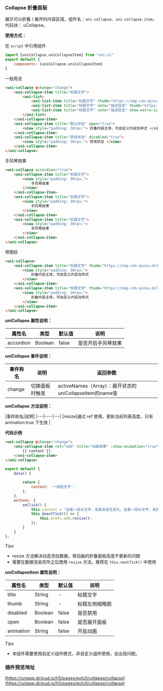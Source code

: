 ### Collapse 折叠面板

展示可以折叠 / 展开的内容区域，组件名：``uni-collapse``、``uni-collapse-item``，代码块： uCollapse。

**使用方式：**

在 ``script`` 中引用组件 

```javascript
import {uniCollapse,uniCollapseItem} from "uni-ui"
export default {
    components: {uniCollapse,uniCollapseItem}
}
```

一般用法

```html
<uni-collapse @change="change">
    <uni-collapse-item title="标题文字">
        <uni-list>
            <uni-list-item title="标题文字" thumb="https://img-cdn-qiniu.dcloud.net.cn/new-page/hx.png"></uni-list-item>
            <uni-list-item title="标题文字" note="描述信息" thumb="https://img-cdn-qiniu.dcloud.net.cn/new-page/uni.png"></uni-list-item>
            <uni-list-item title="标题文字" note="描述信息" show-extra-icon="true" :extra-icon="{color: '#4cd964',size: '22',type: 'spinner'}"></uni-list-item>
        </uni-list>
    </uni-collapse-item>
    <uni-collapse-item title="默认开启" open="true">
        <view style="padding: 30rpx;"> 折叠内容主体，可自定义内容及样式 </view>
    </uni-collapse-item>
    <uni-collapse-item title="禁用状态" disabled="true">
        <view style="padding: 30rpx;"> 禁用状态 </view>
    </uni-collapse-item>
</uni-collapse>
```

手风琴效果

```html
<uni-collapse accordion="true">
    <uni-collapse-item title="标题文字">
        <view style="padding: 30rpx;">
            手风琴效果
        </view>
    </uni-collapse-item>
    <uni-collapse-item title="标题文字">
        <view style="padding: 30rpx;">
            手风琴效果
        </view>
    </uni-collapse-item>
    <uni-collapse-item title="标题文字">
        <view style="padding: 30rpx;">
            手风琴效果
        </view>
    </uni-collapse-item>
</uni-collapse>
```


带图标

```html
<uni-collapse>
    <uni-collapse-item title="标题文字" thumb="https://img-cdn-qiniu.dcloud.net.cn/new-page/uni.png">
        <view style="padding: 30rpx;">
            折叠内容主体，可自定义内容及样式
        </view>
    </uni-collapse-item>
    <uni-collapse-item title="标题文字" thumb="https://img-cdn-qiniu.dcloud.net.cn/new-page/hx.png">
        <view style="padding: 30rpx;">
            折叠内容主体，可自定义内容及样式
        </view>
    </uni-collapse-item>
</uni-collapse>
```

**uniCollapse 属性说明：**

|属性名|类型|默认值	|说明|
|---|----|---|---|
|accordion|Boolean|false|是否开启手风琴效果|


**uniCollapse 事件说明：**

|事件称名|说明|返回参数|
|---|----|---|
|change|切换面板时触发|activeNames（Array）：展开状态的uniCollapseItem的name值|


**uniCollapse 方法说明：**

|事件称名|说明|
|---|----|---|
|resize|通过 ref 使用，更新当前列表高度，只有 animation:true 下生效 |

**代码示例**
```html
<uni-collapse @change="change">
    <uni-collapse-item ref="add" title="动画效果" :show-animation="true" open="true">
        {{ content }}
    </uni-collapse-item>
</uni-collapse>
```

```javascript
export default {
	data() {
		
		return {
			content: '一段短文字',
		};
	},
	methods: {
		onClick() {
			this.content = "这是一段长文字，高度会发生变化。这是一段长文字，高度会发生变化。这是一段长文字，高度会发生变化。这是一段长文字，高度会发生变化。这是一段长文字，高度会发生变化。这是一段长文字，高度会发生变化。这是一段长文字，高度会发生变化。这是一段长文字，高度会发生变化。这是一段长文字，高度会发生变化。这是一段长文字，高度会发生变化。"
			this.$nextTick(() => {
				this.$refs.add.resize();
			});
		}
	}
};
```

Tips
- resize 方法解决动态添加数据，带动画的折叠面板高度不更新的问题
- 需要在数据渲染完毕之后使用 `resize` 方法。推荐在 `this.nextTick()` 中使用

**uniCollapseItem 属性说明：**

|属性名|类型|默认值|说明|
|---|----|---|---|
|title|String|-|标题文字|
|thumb|String|-|标题左侧缩略图|
|disabled|Boolean|false|是否禁用|
|open|Boolean|false|是否展开面板|
|animation|String|false|开启动画|

Tips
- 本组件需要使用自定义组件模式，非自定义组件使用，会出现问题。

### 插件预览地址

[https://uniapp.dcloud.io/h5/pages/extUI/collapse/collapse](https://uniapp.dcloud.io/h5/pages/extUI/collapse/collapse)